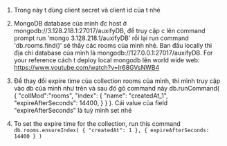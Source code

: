 1. Trong này t dùng client secret và client id của t nhé

2. MongoDB database của mình đc host ở mongodb://3.128.218.1:27017/auxifyDB, để truy cập c lên command prompt run 'mongo 3.128.218.1/auxifyDB' rồi lại run command 'db.rooms.find()' sẽ thấy các rooms của mình nhé. Ban đầu locally thì địa chỉ database của mình là mongodb://127.0.0.1:27017/auxifyDB.
For your reference cách t deploy local mongodb lên world wide web: https://www.youtube.com/watch?v=Ir68GVsNWB4

3. Để thay đổi expire time của collection rooms của mình, thì mình truy cập vào db của mình như trên và sau đó gõ command này 
db.runCommand( { "collMod":"rooms", "index": { "name": "createdAt_1", "expireAfterSeconds": 14400, } } ). Cái value của field "expireAfterSeconds" là tuỳ mình set nhé

4. To set the expire time for the collection, run this command `db.rooms.ensureIndex( { "createdAt": 1 }, { expireAfterSeconds: 14400 } )`



